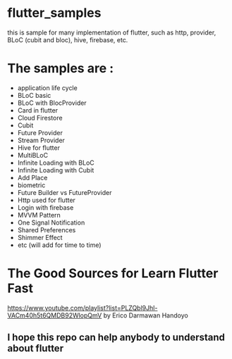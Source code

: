 # flutter_samples
this is sample for many implementation of flutter, such as http, provider, BLoC (cubit and bloc), hive, firebase, etc. 

# The samples are :
  - application life cycle
  - BLoC basic
  - BLoC with BlocProvider
  - Card in flutter
  - Cloud Firestore
  - Cubit
  - Future Provider
  - Stream Provider
  - Hive for flutter
  - MultiBLoC
  - Infinite Loading with BLoC
  - Infinite Loading with Cubit
  - Add Place
  - biometric
  - Future Builder vs FutureProvider
  - Http used for flutter
  - Login with firebase
  - MVVM Pattern
  - One Signal Notification
  - Shared Preferences
  - Shimmer Effect
  - etc (will add for time to time)

# The Good Sources for Learn Flutter Fast
https://www.youtube.com/playlist?list=PLZQbl9Jhl-VACm40h5t6QMDB92WlopQmV by Erico Darmawan Handoyo

## I hope this repo can help anybody to understand about flutter
